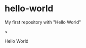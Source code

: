 # hello-world
My first repository with "Hello World"
<!doctype html>
<<!DOCTYPE html>
<html>
<head>
	<meta charset="utf-8">
	<meta http-equiv="X-UA-Compatible" content="IE=edge">
	<title></title>
	<link rel="stylesheet" href="">
</head>
<body>
  <p>Hello World</p>
</body>
</html>
